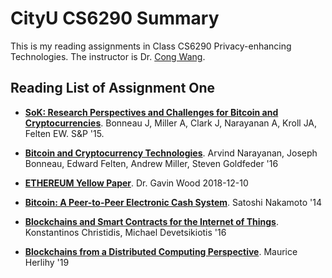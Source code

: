 # **CityU CS6290 Summary**
This is my reading assignments in Class CS6290 Privacy-enhancing Technologies. The instructor is Dr. [Cong Wang](http://www.cs.cityu.edu.hk/~congwang/).

## **Reading List of Assignment One**

- **[SoK: Research Perspectives and Challenges for Bitcoin and Cryptocurrencies](http://www.jbonneau.com/doc/BMCNKF15-IEEESP-bitcoin.pdf)**. Bonneau J, Miller A, Clark J, Narayanan A, Kroll JA, Felten EW. S&P '15.

- **[Bitcoin and Cryptocurrency Technologies](https://lopp.net/pdf/princeton_bitcoin_book.pdf)**. Arvind Narayanan, Joseph Bonneau, Edward Felten, Andrew Miller, Steven Goldfeder '16

- **[ETHEREUM Yellow Paper](https://ethereum.github.io/yellowpaper/paper.pdf)**. Dr. Gavin Wood 2018-12-10

- **[Bitcoin: A Peer-to-Peer Electronic Cash System](https://bitcoin.org/bitcoin.pdf)**. Satoshi Nakamoto '14

- **[Blockchains and Smart Contracts for the Internet of Things](https://mycourses.aalto.fi/pluginfile.php/378344/mod_resource/content/1/Christidis%20and%20Devetsikiotis.pdf)**. Konstantinos Christidis, Michael Devetsikiotis '16

- **[Blockchains from a Distributed Computing Perspective](https://cacm.acm.org/magazines/2019/2/234355-blockchains-from-a-distributed-computing-perspective/fulltext)**. Maurice Herlihy '19